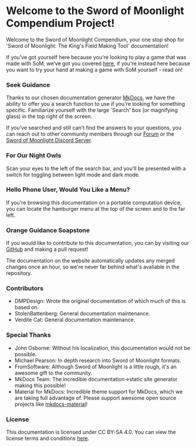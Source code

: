 # Welcome to the Sword of Moonlight Compendium Project!
Welcome to the Sword of Moonlight Compendium, your one stop shop for 'Sword of Moonlight: The King's Field Making Tool' documentation!

If you've got yourself here because you're looking to play a game that was made with SoM, we've got you covered [here](game/install-games.md), if you're instead here because you want to try your hand at making a game with SoM yourself - read on!

### Seek Guidance
Thanks to our chosen documentation generator [MkDocs](https://www.mkdocs.org/), we have the ability to offer you a search function to use if you're looking for something specific. Familiarize yourself with the large 'Search' box (or magnifying glass) in the top right of the screen.

If you've searched and still can't find the answers to your questions, you can reach out to other community members through our [Forum](https://forum.swordofmoonlight.com) or the [Sword of Moonlight Discord Server](https://discord.gg/66CQdB738d).

### For Our Night Owls
Scan your eyes to the left of the search bar, and you'll be presented with a switch for toggling between light mode and dark mode.

### Hello Phone User, Would You Like a Menu?
If you're browsing this documentation on a portable computation device, you can locate the hamburger menu at the top of the screen and to the far left.

### Orange Guidance Soapstone
If you would like to contribute to this documentation, you can by visiting our [GitHub](https://github.com/Sword-of-Moonlight/docs-of-moonlight) and making a pull request!

The documentation on the website automatically updates any merged changes once an hour, so we're never far behind what's avaliable in the repository.

### Contributors
- DMPDesign: Wrote the original documentation of which much of this is based on.
- StolenBattenberg: General documentation maintenance.
- Verdite Cat: General documentation maintenance.

### Special Thanks
- John Osborne: Without his localization, this documentation would not be possible.
- Michael Pearson: In depth research into Sword of Moonlight formats.
- FromSoftware: Although Sword of Moonlight is a little rough, it's an awesome gift to the community.
- MkDocs Team: The incredible documentation->static site generator making this possible!
- Material for MkDocs: Incredible theme support for MkDocs, which we are taking full advantage of. Please support awesome open source projects like [mkdocs-material](https://squidfunk.github.io/mkdocs-material)!

### License
This documentation is licensed under CC BY-SA 4.0. You can view the license terms and conditions [here](https://creativecommons.org/licenses/by-sa/4.0/).